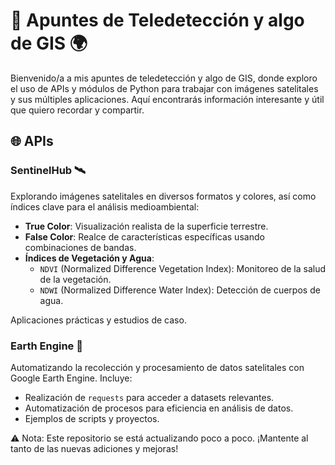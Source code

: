 # 📡 Apuntes de Teledetección y algo de GIS 🌍

Bienvenido/a a mis apuntes de teledetección y algo de GIS, donde exploro el uso de APIs y módulos de Python para trabajar con imágenes satelitales y sus múltiples aplicaciones. Aquí encontrarás información interesante y útil que quiero recordar y compartir. 



## 🌐 APIs

### SentinelHub 🛰️

Explorando imágenes satelitales en diversos formatos y colores, así como índices clave para el análisis medioambiental:

- **True Color**: Visualización realista de la superficie terrestre.
- **False Color**: Realce de características específicas usando combinaciones de bandas.
- **Índices de Vegetación y Agua**:
  - `NDVI` (Normalized Difference Vegetation Index): Monitoreo de la salud de la vegetación.
  - `NDWI` (Normalized Difference Water Index): Detección de cuerpos de agua.

Aplicaciones prácticas y estudios de caso.

### Earth Engine 🌱

Automatizando la recolección y procesamiento de datos satelitales con Google Earth Engine. Incluye:

- Realización de `requests` para acceder a datasets relevantes.
- Automatización de procesos para eficiencia en análisis de datos.
- Ejemplos de scripts y proyectos.



⚠️ Nota: Este repositorio se está actualizando poco a poco. ¡Mantente al tanto de las nuevas adiciones y mejoras!
